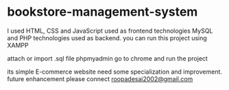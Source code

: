 # bookstore-management-system
I used HTML, CSS and JavaScript used as frontend technologies 
MySQL and PHP technologies  used as backend.
you can run this project using XAMPP

attach or import .sql file phpmyadmin
go to chrome and run the project 

its simple E-commerce website need some specialization and improvement.
future enhancement please connect roopadesai2002@gmail.com


